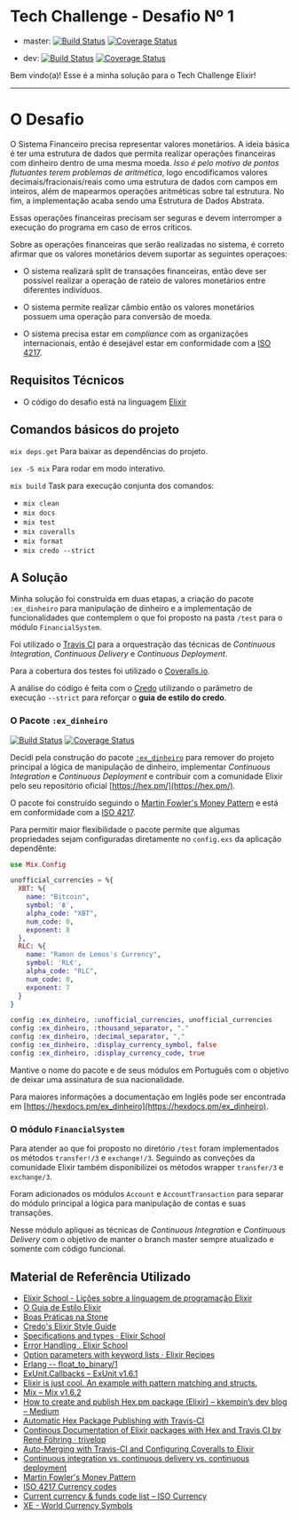 # Tech Challenge - Desafio Nº 1

 - master: [![Build Status](https://travis-ci.org/ramondelemos/tech-challenge.svg?branch=master)](https://travis-ci.org/ramondelemos/tech-challenge)
 [![Coverage Status](https://coveralls.io/repos/github/ramondelemos/tech-challenge/badge.svg?branch=master)](https://coveralls.io/github/ramondelemos/tech-challenge)

 - dev: [![Build Status](https://travis-ci.org/ramondelemos/tech-challenge.svg?branch=dev)](https://travis-ci.org/ramondelemos/tech-challenge)
 [![Coverage Status](https://coveralls.io/repos/github/ramondelemos/tech-challenge/badge.svg?branch=dev)](https://coveralls.io/github/ramondelemos/tech-challenge)

Bem vindo(a)! Esse é a minha solução para o Tech Challenge Elixir!

---

# O Desafio

O Sistema Financeiro precisa representar valores monetários. A ideia básica é ter uma estrutura de dados que permita realizar operações financeiras com dinheiro dentro de uma mesma moeda. _Isso é pelo motivo de pontos flutuantes terem problemas de aritmética_, logo encodificamos valores decimais/fracionais/reais como uma estrutura de dados com campos em inteiros, além de mapearmos operações aritméticas sobre tal estrutura. No fim, a implementação acaba sendo uma Estrutura de Dados Abstrata.

Essas operações financeiras precisam ser seguras e devem interromper a execução do programa em caso de erros críticos.

Sobre as operações financeiras que serão realizadas no sistema, é correto afirmar que os valores monetários devem suportar as seguintes operaçoes:

* O sistema realizará split de transações financeiras, então deve ser possível realizar a operação de rateio de valores monetários entre diferentes indivíduos.

* O sistema permite realizar câmbio então os valores monetários possuem uma operação para conversão de moeda.

* O sistema precisa estar em _compliance_ com as organizações internacionais, então é desejável estar em conformidade com a [ISO 4217](https://pt.wikipedia.org/wiki/ISO_4217).

## Requisitos Técnicos

* O código do desafio está na linguagem [Elixir](http://elixir-lang.github.io/)

## Comandos básicos do projeto

`mix deps.get` Para baixar as dependências do projeto.

`iex -S mix` Para rodar em modo interativo.

`mix build` Task para execução conjunta dos comandos:
 - `mix clean`
 - `mix docs`
 - `mix test`
 - `mix coveralls`
 - `mix format`
 - `mix credo --strict`

## A Solução

Minha solução foi construída em duas etapas, a criação do pacote `:ex_dinheiro` para manipulação de dinheiro e a implementação de funcionalidades que contemplem o que foi proposto na pasta `/test` para o módulo `FinancialSystem`.

Foi utilizado o [Travis CI](https://travis-ci.org/ramondelemos) para a orquestração das técnicas de _Continuous Integration_, _Continuous Delivery_ e _Continuous Deployment_.

Para a cobertura dos testes foi utilizado o [Coveralls.io](https://coveralls.io/github/ramondelemos).

A análise do código é feita com o [Credo](http://credo-ci.org/) utilizando o parâmetro de execução `--strict` para reforçar o **guia de estilo do credo**.

### O Pacote `:ex_dinheiro`

[![Build Status](https://travis-ci.org/ramondelemos/ex_dinheiro.svg?branch=master)](https://travis-ci.org/ramondelemos/ex_dinheiro?branch=master)
 [![Coverage Status](https://coveralls.io/repos/github/ramondelemos/ex_dinheiro/badge.svg?branch=master)](https://coveralls.io/github/ramondelemos/ex_dinheiro?branch=master)

Decidi pela construção do pacote [`:ex_dinheiro`](https://github.com/ramondelemos/ex_dinheiro) para remover do projeto principal a lógica de manipulação  de dinheiro, implementar _Continuous Integration_ e _Continuous Deployment_ e contribuir com a comunidade Elixir pelo seu repositório oficial [https://hex.pm/](https://hex.pm/).

O pacote foi construído seguindo o [Martin Fowler's Money Pattern](https://martinfowler.com/eaaCatalog/money.html) e está em conformidade com a [ISO 4217](https://pt.wikipedia.org/wiki/ISO_4217).

Para permitir maior flexibilidade o pacote permite que algumas propriedades sejam configuradas diretamente no `config.exs` da aplicação dependênte:

```elixir
use Mix.Config

unofficial_currencies = %{
  XBT: %{
    name: "Bitcoin",
    symbol: '฿',
    alpha_code: "XBT",
    num_code: 0,
    exponent: 8
  },
  RLC: %{
    name: "Ramon de Lemos's Currency",
    symbol: 'RL€',
    alpha_code: "RLC",
    num_code: 0,
    exponent: 7
  }
}

config :ex_dinheiro, :unofficial_currencies, unofficial_currencies
config :ex_dinheiro, :thousand_separator, "."
config :ex_dinheiro, :decimal_separator, ","
config :ex_dinheiro, :display_currency_symbol, false
config :ex_dinheiro, :display_currency_code, true

```

Mantive o nome do pacote e de seus módulos em Português com o objetivo de deixar uma assinatura de sua nacionalidade.

Para maiores informações a documentação em Inglês pode ser encontrada em [https://hexdocs.pm/ex_dinheiro](https://hexdocs.pm/ex_dinheiro).

### O módulo `FinancialSystem`

Para atender ao que foi proposto no diretório `/test` foram implementados os métodos `transfer!/3` e `exchange!/3`. Seguindo as conveções da comunidade Elixir também disponibilizei os métodos wrapper `transfer/3` e `exchange/3`.

Foram adicionados os módulos `Account` e `AccountTransaction` para separar do módulo principal a lógica para manipulação de contas e suas transações.

Nesse módulo apliquei as técnicas de _Continuous Integration_ e _Continuous Delivery_ com o objetivo de manter o branch master sempre atualizado e somente com código funcional.

## Material de Referência Utilizado
* [Elixir School - Lições sobre a linguagem de programação Elixir](https://elixirschool.com/pt/)
* [O Guia de Estilo Elixir](https://github.com/gusaiani/elixir_style_guide/blob/master/README_ptBR.md)
* [Boas Práticas na Stone](https://github.com/stone-payments/stoneco-best-practices/blob/master/README_pt.md)
* [Credo's Elixir Style Guide](https://github.com/rrrene/elixir-style-guide)
* [Specifications and types · Elixir School](https://elixirschool.com/en/lessons/advanced/typespec/#defining-custom-type)
* [Error Handling . Elixir School](https://elixirschool.com/en/lessons/advanced/error-handling/)
* [Option parameters with keyword lists · Elixir Recipes](http://elixir-recipes.github.io/functions/option-parameters-with-keyword-lists/)
* [Erlang -- float_to_binary/1](http://erlang.org/doc/man/erlang.html#float_to_binary-1)
* [ExUnit.Callbacks – ExUnit v1.6.1](https://hexdocs.pm/ex_unit/ExUnit.Callbacks.html)
* [Elixir is just cool. An example with pattern matching and structs.](http://learningwithjb.com/posts/elixir-is-just-cool-an-example-with-pattern-matching-and-structs)
* [Mix – Mix v1.6.2](https://hexdocs.pm/mix/Mix.html)
* [How to create and publish Hex.pm package (Elixir) – kkempin’s dev blog – Medium](https://medium.com/kkempin/how-to-create-and-publish-hex-pm-package-elixir-90cb33e2592d)
* [Automatic Hex Package Publishing with Travis-CI](http://erlware.org/automatic-hex-package-publishing-with-travis-ci/)
* [Continous Documentation of Elixir packages with Hex and Travis CI by René Föhring · trivelop](http://trivelop.de/2014/10/17/continous-docs-in-elixir-with-hex-and-travis/)
* [Auto-Merging with Travis-CI and Configuring Coveralls to Elixir](https://medium.com/@allanbrados/automerge-with-travis-ci-and-coveralls-to-elixir-248d1c6d2531)
* [Continuous integration vs. continuous delivery vs. continuous deployment](https://www.atlassian.com/continuous-delivery/ci-vs-ci-vs-cd)
* [Martin Fowler's Money Pattern](https://martinfowler.com/eaaCatalog/money.html)
* [ISO 4217 Currency codes](https://www.iso.org/iso-4217-currency-codes.html)
* [Current currency & funds code list – ISO Currency](https://www.currency-iso.org/en/home/tables/table-a1.html)
* [XE - World Currency Symbols](http://www.xe.com/symbols.php)
